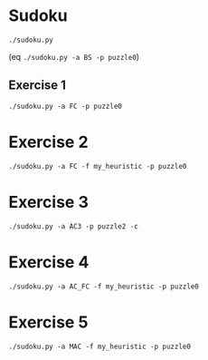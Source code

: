 Sudoku
======
```
./sudoku.py 
```
(eq `./sudoku.py -a BS -p puzzle0`)

## Exercise 1

```
./sudoku.py -a FC -p puzzle0
```

# Exercise 2

```
./sudoku.py -a FC -f my_heuristic -p puzzle0
```

# Exercise 3

```
./sudoku.py -a AC3 -p puzzle2 -c
```

# Exercise 4

```
./sudoku.py -a AC_FC -f my_heuristic -p puzzle0
```

# Exercise 5

```
./sudoku.py -a MAC -f my_heuristic -p puzzle0
```

